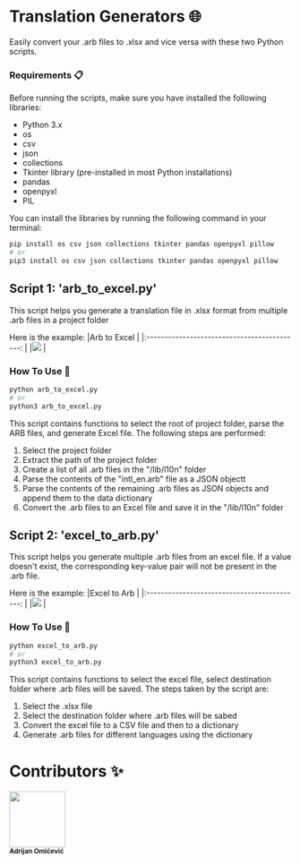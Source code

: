 # Translation Generators 🌐

Easily convert your .arb files to .xlsx and vice versa with these two Python scripts.


### Requirements 📋

Before running the scripts, make sure you have installed the following libraries:

- Python 3.x
- os
- csv
- json
- collections
- Tkinter library (pre-installed in most Python installations)
- pandas
- openpyxl
- PIL

You can install the libraries by running the following command in your terminal:
```bash
pip install os csv json collections tkinter pandas openpyxl pillow
# or
pip3 install os csv json collections tkinter pandas openpyxl pillow
```

## Script 1: 'arb_to_excel.py'

This script helps you generate a translation file in .xlsx format from multiple .arb files in a project folder

Here is the example:
|Arb to Excel                                  |
|:-------------------------------------------: |
|![](arb_to_excel.gif) |

### How To Use 🚀
```bash
python arb_to_excel.py
# or
python3 arb_to_excel.py
```
This script contains functions to select the root of project folder, parse the ARB files, and generate Excel file. The following steps are performed:
1. Select the project folder
2. Extract the path of the project folder
3. Create a list of all .arb files in the "/lib/l10n" folder
4. Parse the contents of the "intl_en.arb" file as a JSON objectt
5. Parse the contents of the remaining .arb files as JSON objects and append them to the data dictionary
6. Convert the .arb files to an Excel file and save it in the "/lib/l10n" folder

## Script 2: 'excel_to_arb.py'

This script helps you generate multiple .arb files from an excel file. If a value doesn't exist, the corresponding key-value pair will not be present in the .arb file.

Here is the example:
|Excel to Arb                                  |
|:-------------------------------------------: |
|![](excel_to_arb.gif) |

### How To Use 🚀
```bash
python excel_to_arb.py
# or
python3 excel_to_arb.py
```
This script contains functions to select the excel file, select destination folder where .arb files will be saved. The steps taken by the script are:
1. Select the .xlsx file
2. Select the destination folder where .arb files will be sabed
3. Convert the excel file to a CSV file and then to a dictionary
4. Generate .arb files for different languages using the dictionary

 
# Contributors ✨

<a href="https://hr.linkedin.com/in/adrijanomicevic"><img src="https://media-exp1.licdn.com/dms/image/C4E03AQGrVjCdENO4Bg/profile-displayphoto-shrink_200_200/0/1648504265358?e=2147483647&v=beta&t=bZ5pols8a-FTl7Q4F6ADIbt4Hagl66Cg_5aS7eeT5Ig" width="100px;"><br /><sub><b>Adrijan Omićević</b></sub></a>

